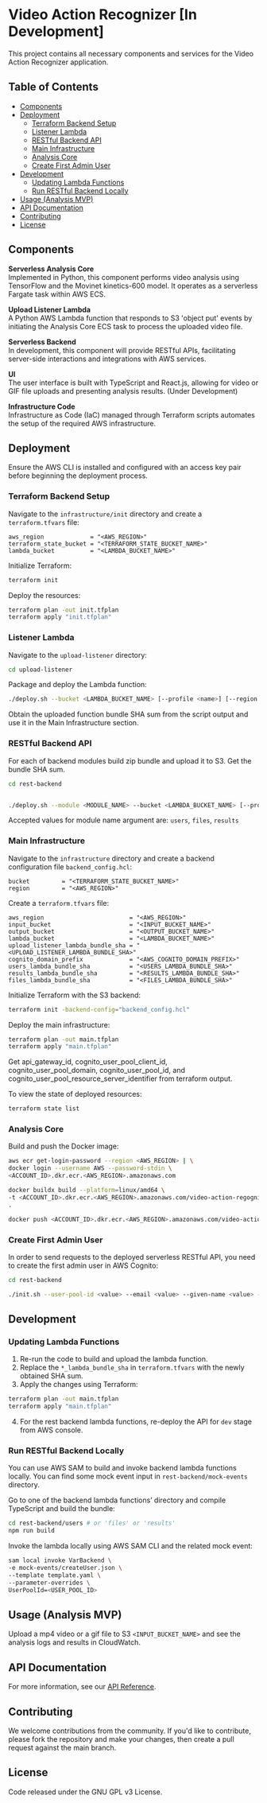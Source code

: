 # Video Action Recognizer [In Development]

This project contains all necessary components and services for the Video Action Recognizer application.

## Table of Contents

- [Components](#components)
- [Deployment](#deployment)
  - [Terraform Backend Setup](#terraform-backend-setup)
  - [Listener Lambda](#listener-lambda)
  - [RESTful Backend API](#restful-backend-api)
  - [Main Infrastructure](#main-infrastructure)
  - [Analysis Core](#analysis-core)
  - [Create First Admin User](#create-first-admin-user)
- [Development](#development)
  - [Updating Lambda Functions](#updating-lambda-functions)
  - [Run RESTful Backend Locally](#run-restful-backend-locally)
- [Usage (Analysis MVP)](#usage-analysis-mvp)
- [API Documentation](#api-documentation)
- [Contributing](#contributing)
- [License](#license)

## Components

**Serverless Analysis Core**  
Implemented in Python, this component performs video analysis using TensorFlow and the Movinet kinetics-600 model. It operates as a serverless Fargate task within AWS ECS.

**Upload Listener Lambda**  
A Python AWS Lambda function that responds to S3 'object put' events by initiating the Analysis Core ECS task to process the uploaded video file.

**Serverless Backend**  
In development, this component will provide RESTful APIs, facilitating server-side interactions and integrations with AWS services.

**UI**  
The user interface is built with TypeScript and React.js, allowing for video or GIF file uploads and presenting analysis results. (Under Development)

**Infrastructure Code**  
Infrastructure as Code (IaC) managed through Terraform scripts automates the setup of the required AWS infrastructure.

## Deployment

Ensure the AWS CLI is installed and configured with an access key pair before beginning the deployment process.

### Terraform Backend Setup

Navigate to the `infrastructure/init` directory and create a `terraform.tfvars` file:

```hcl
aws_region             = "<AWS_REGION>"
terraform_state_bucket = "<TERRAFORM_STATE_BUCKET_NAME>"
lambda_bucket          = "<LAMBDA_BUCKET_NAME>"
```

Initialize Terraform:

```bash
terraform init
```

Deploy the resources:

```bash
terraform plan -out init.tfplan
terraform apply "init.tfplan"
```

### Listener Lambda

Navigate to the `upload-listener` directory:

```bash
cd upload-listener
```

Package and deploy the Lambda function:

```bash
./deploy.sh --bucket <LAMBDA_BUCKET_NAME> [--profile <name>] [--region <value>]
```

Obtain the uploaded function bundle SHA sum from the script output and use it in the Main Infrastructure section.

### RESTful Backend API

For each of backend modules build zip bundle and upload it to S3. Get the bundle SHA sum.

```bash
cd rest-backend


./deploy.sh --module <MODULE_NAME> --bucket <LAMBDA_BUCKET_NAME> [--profile <name>] [--region <value>]
```

Accepted values for module name argument are: `users`, `files`, `results`

### Main Infrastructure

Navigate to the `infrastructure` directory and create a backend configuration file `backend_config.hcl`:

```hcl
bucket         = "<TERRAFORM_STATE_BUCKET_NAME>"
region         = "<AWS_REGION>"
```

Create a `terraform.tfvars` file:

```hcl
aws_region                        = "<AWS_REGION>"
input_bucket                      = "<INPUT_BUCKET_NAME>"
output_bucket                     = "<OUTPUT_BUCKET_NAME>"
lambda_bucket                     = "<LAMBDA_BUCKET_NAME>"
upload_listener_lambda_bundle_sha = "<UPLOAD_LISTENER_LAMBDA_BUNDLE_SHA>"
cognito_domain_prefix             = "<AWS_COGNITO_DOMAIN_PREFIX>"
users_lambda_bundle_sha           = "<USERS_LAMBDA_BUNDLE_SHA>"
results_lambda_bundle_sha         = "<RESULTS_LAMBDA_BUNDLE_SHA>"
files_lambda_bundle_sha           = "<FILES_LAMBDA_BUNDLE_SHA>"
```

Initialize Terraform with the S3 backend:

```bash
terraform init -backend-config="backend_config.hcl"
```

Deploy the main infrastructure:

```bash
terraform plan -out main.tfplan
terraform apply "main.tfplan"
```

Get
api_gateway_id, cognito_user_pool_client_id, cognito_user_pool_domain, cognito_user_pool_id, and cognito_user_pool_resource_server_identifier from terraform output.

To view the state of deployed resources:

```bash
terraform state list
```

### Analysis Core

Build and push the Docker image:

```bash
aws ecr get-login-password --region <AWS_REGION> | \
docker login --username AWS --password-stdin \
<ACCOUNT_ID>.dkr.ecr.<AWS_REGION>.amazonaws.com
```

```bash
docker buildx build --platform=linux/amd64 \
-t <ACCOUNT_ID>.dkr.ecr.<AWS_REGION>.amazonaws.com/video-action-regognizer:latest \
.
```

```bash
docker push <ACCOUNT_ID>.dkr.ecr.<AWS_REGION>.amazonaws.com/video-action-regognizer:latest
```

### Create First Admin User

In order to send requests to the deployed serverless RESTful API, you need to create the first admin user in AWS Cognito:

```bash
cd rest-backend

./init.sh --user-pool-id <value> --email <value> --given-name <value> --family-name <value> --password <value> [--profile <name>] [--region <value>]
```

## Development

### Updating Lambda Functions

1. Re-run the code to build and upload the lambda function.
2. Replace the `*_lambda_bundle_sha` in `terraform.tfvars` with the newly obtained SHA sum.
3. Apply the changes using Terraform:

```bash
terraform plan -out main.tfplan
terraform apply "main.tfplan"
```

4. For the rest backend lambda functions, re-deploy the API for `dev` stage from AWS console.

### Run RESTful Backend Locally

You can use AWS SAM to build and invoke backend lambda functions locally. You can find some mock event input in `rest-backend/mock-events` directory.

Go to one of the backend lambda functions’ directory and compile TypeScript and build the bundle:

```bash
cd rest-backend/users # or 'files' or 'results'
npm run build
```

Invoke the lambda locally using AWS SAM CLI and the related mock event:

```bash
sam local invoke VarBackend \
-e mock-events/createUser.json \
--template template.yaml \
--parameter-overrides \
UserPoolId=<USER_POOL_ID>
```

## Usage (Analysis MVP)

Upload a mp4 video or a gif file to S3 `<INPUT_BUCKET_NAME>` and see the analysis logs and results in CloudWatch.

## API Documentation

For more information, see our [API Reference](https://github.com/bugfloyd/video-action-recognizer/wiki/API-Reference).

## Contributing

We welcome contributions from the community. If you'd like to contribute, please fork the repository and make your changes, then create a pull request against the main branch.

## License

Code released under the GNU GPL v3 License.
